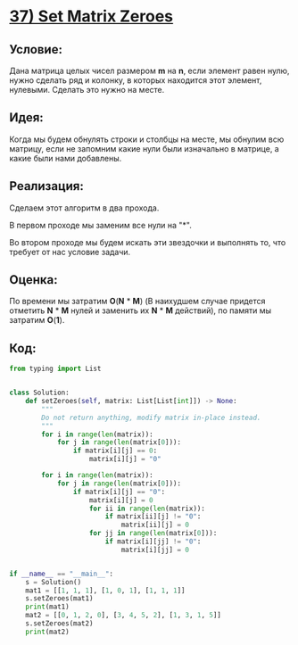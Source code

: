 # [**37) Set Matrix Zeroes**](https://leetcode.com/problems/set-matrix-zeroes/description/)

## **Условие:**

Дана матрица целых чисел размером **m** на **n**, если элемент равен нулю, нужно сделать ряд и колонку, в которых находится этот элемент, нулевыми. Сделать это нужно на месте.

## **Идея:**

Когда мы будем обнулять строки и столбцы на месте, мы обнулим всю матрицу, если не запомним какие нули были изначально в матрице, а какие были нами добавлены.

## **Реализация:**

Сделаем этот алгоритм в два прохода.

В первом проходе мы заменим все нули на "*".

Во втором проходе мы будем искать эти звездочки и выполнять то, что требует от нас условие задачи.



## **Оценка:**

По времени мы затратим **O**(**N** * **M**) (В наихудшем случае придется отметить **N** * **M** нулей и заменить их **N** * **M** действий), по памяти мы затратим **O**(**1**).

## Код:
```python
from typing import List


class Solution:
    def setZeroes(self, matrix: List[List[int]]) -> None:
        """
        Do not return anything, modify matrix in-place instead.
        """
        for i in range(len(matrix)):
            for j in range(len(matrix[0])):
                if matrix[i][j] == 0:
                    matrix[i][j] = "0"

        for i in range(len(matrix)):
            for j in range(len(matrix[0])):
                if matrix[i][j] == "0":
                    matrix[i][j] = 0
                    for ii in range(len(matrix)):
                        if matrix[ii][j] != "0":
                            matrix[ii][j] = 0
                    for jj in range(len(matrix[0])):
                        if matrix[i][jj] != "0":
                            matrix[i][jj] = 0


if __name__ == "__main__":
    s = Solution()
    mat1 = [[1, 1, 1], [1, 0, 1], [1, 1, 1]]
    s.setZeroes(mat1)
    print(mat1)
    mat2 = [[0, 1, 2, 0], [3, 4, 5, 2], [1, 3, 1, 5]]
    s.setZeroes(mat2)
    print(mat2)

```

